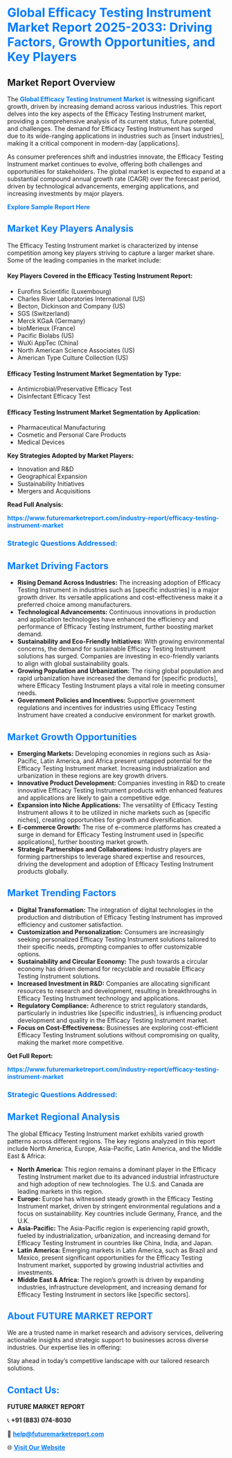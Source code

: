 <h1 style="color: #007BFF;">Global Efficacy Testing Instrument Market Report 2025-2033: Driving Factors, Growth Opportunities, and Key Players</h1>

<section id="overview">
<h2>Market Report Overview</h2>
<p>The <a href="https://www.futuremarketreport.com/industry-report/efficacy-testing-instrument-market" style="color: #007BFF; text-decoration: none;"><strong>Global Efficacy Testing Instrument Market</strong></a> is witnessing significant growth, driven by increasing demand across various industries. This report delves into the key aspects of the Efficacy Testing Instrument market, providing a comprehensive analysis of its current status, future potential, and challenges. The demand for Efficacy Testing Instrument has surged due to its wide-ranging applications in industries such as [insert industries], making it a critical component in modern-day [applications].</p>
<p>As consumer preferences shift and industries innovate, the Efficacy Testing Instrument market continues to evolve, offering both challenges and opportunities for stakeholders. The global market is expected to expand at a substantial compound annual growth rate (CAGR) over the forecast period, driven by technological advancements, emerging applications, and increasing investments by major players.</p>
</section>

<section id="overview">
<p><a href="https://www.futuremarketreport.com/request-sample/reportId=86423" style="color: #007BFF; text-decoration: none;"><strong>Explore Sample Report Here</strong></a></p>
</section>

<section id="key-players">
<h2 style="color: #007BFF;">Market Key Players Analysis</h2>
<p>The Efficacy Testing Instrument market is characterized by intense competition among key players striving to capture a larger market share. Some of the leading companies in the market include:</p>
<h4>Key Players Covered in the Efficacy Testing Instrument Report:</h4>
<ul><li>Eurofins Scientific (Luxembourg)</li><li>Charles River Laboratories International (US)</li><li>Becton, Dickinson and Company (US)</li><li>SGS (Switzerland)</li><li>Merck KGaA (Germany)</li><li>bioMerieux (France)</li><li>Pacific Biolabs (US)</li><li>WuXi AppTec (China)</li><li>North American Science Associates (US)</li><li>American Type Culture Collection (US)</li></ul>
<h4>Efficacy Testing Instrument Market Segmentation by Type:</h4>
<ul><li>Antimicrobial/Preservative Efficacy Test</li><li>Disinfectant Efficacy Test</li></ul>

<h4>Efficacy Testing Instrument Market Segmentation by Application:</h4>
<ul><li>Pharmaceutical Manufacturing</li><li>Cosmetic and Personal Care Products</li><li>Medical Devices</li></ul>
<p><strong>Key Strategies Adopted by Market Players:</strong></p>
<ul>
<li>Innovation and R&D</li>
<li>Geographical Expansion</li>
<li>Sustainability Initiatives</li>
<li>Mergers and Acquisitions</li>
</ul>
</section>

<section>
<p><strong>Read Full Analysis: </strong></p><a href="https://www.futuremarketreport.com/industry-report/efficacy-testing-instrument-market" style="color: #007BFF; text-decoration: none;"><strong>https://www.futuremarketreport.com/industry-report/efficacy-testing-instrument-market</strong></a>
<h3 style="color: #007BFF;">Strategic Questions Addressed:</h3>
</section>

<section id="driving-factors">
<h2 style="color: #007BFF;">Market Driving Factors</h2>
<ul>
<li><strong>Rising Demand Across Industries:</strong> The increasing adoption of Efficacy Testing Instrument in industries such as [specific industries] is a major growth driver. Its versatile applications and cost-effectiveness make it a preferred choice among manufacturers.</li>
<li><strong>Technological Advancements:</strong> Continuous innovations in production and application technologies have enhanced the efficiency and performance of Efficacy Testing Instrument, further boosting market demand.</li>
<li><strong>Sustainability and Eco-Friendly Initiatives:</strong> With growing environmental concerns, the demand for sustainable Efficacy Testing Instrument solutions has surged. Companies are investing in eco-friendly variants to align with global sustainability goals.</li>
<li><strong>Growing Population and Urbanization:</strong> The rising global population and rapid urbanization have increased the demand for [specific products], where Efficacy Testing Instrument plays a vital role in meeting consumer needs.</li>
<li><strong>Government Policies and Incentives:</strong> Supportive government regulations and incentives for industries using Efficacy Testing Instrument have created a conducive environment for market growth.</li>
</ul>
</section>

<section id="growth-opportunities">
<h2 style="color: #007BFF;">Market Growth Opportunities</h2>
<ul>
<li><strong>Emerging Markets:</strong> Developing economies in regions such as Asia-Pacific, Latin America, and Africa present untapped potential for the Efficacy Testing Instrument market. Increasing industrialization and urbanization in these regions are key growth drivers.</li>
<li><strong>Innovative Product Development:</strong> Companies investing in R&D to create innovative Efficacy Testing Instrument products with enhanced features and applications are likely to gain a competitive edge.</li>
<li><strong>Expansion into Niche Applications:</strong> The versatility of Efficacy Testing Instrument allows it to be utilized in niche markets such as [specific niches], creating opportunities for growth and diversification.</li>
<li><strong>E-commerce Growth:</strong> The rise of e-commerce platforms has created a surge in demand for Efficacy Testing Instrument used in [specific applications], further boosting market growth.</li>
<li><strong>Strategic Partnerships and Collaborations:</strong> Industry players are forming partnerships to leverage shared expertise and resources, driving the development and adoption of Efficacy Testing Instrument products globally.</li>
</ul>
</section>

<section id="trending-factors">
<h2 style="color: #007BFF;">Market Trending Factors</h2>
<ul>
<li><strong>Digital Transformation:</strong> The integration of digital technologies in the production and distribution of Efficacy Testing Instrument has improved efficiency and customer satisfaction.</li>
<li><strong>Customization and Personalization:</strong> Consumers are increasingly seeking personalized Efficacy Testing Instrument solutions tailored to their specific needs, prompting companies to offer customizable options.</li>
<li><strong>Sustainability and Circular Economy:</strong> The push towards a circular economy has driven demand for recyclable and reusable Efficacy Testing Instrument solutions.</li>
<li><strong>Increased Investment in R&D:</strong> Companies are allocating significant resources to research and development, resulting in breakthroughs in Efficacy Testing Instrument technology and applications.</li>
<li><strong>Regulatory Compliance:</strong> Adherence to strict regulatory standards, particularly in industries like [specific industries], is influencing product development and quality in the Efficacy Testing Instrument market.</li>
<li><strong>Focus on Cost-Effectiveness:</strong> Businesses are exploring cost-efficient Efficacy Testing Instrument solutions without compromising on quality, making the market more competitive.</li>
</ul>
</section>

<section>
<p><strong>Get Full Report: </strong></p><a href="https://www.futuremarketreport.com/industry-report/efficacy-testing-instrument-market" style="color: #007BFF; text-decoration: none;"><strong>https://www.futuremarketreport.com/industry-report/efficacy-testing-instrument-market</strong></a>
<h3 style="color: #007BFF;">Strategic Questions Addressed:</h3>
</section>


<section id="regional-analysis">
<h2 style="color: #007BFF;">Market Regional Analysis</h2>
<p>The global Efficacy Testing Instrument market exhibits varied growth patterns across different regions. The key regions analyzed in this report include North America, Europe, Asia-Pacific, Latin America, and the Middle East & Africa:</p>
<ul>
<li><strong>North America:</strong> This region remains a dominant player in the Efficacy Testing Instrument market due to its advanced industrial infrastructure and high adoption of new technologies. The U.S. and Canada are leading markets in this region.</li>
<li><strong>Europe:</strong> Europe has witnessed steady growth in the Efficacy Testing Instrument market, driven by stringent environmental regulations and a focus on sustainability. Key countries include Germany, France, and the U.K.</li>
<li><strong>Asia-Pacific:</strong> The Asia-Pacific region is experiencing rapid growth, fueled by industrialization, urbanization, and increasing demand for Efficacy Testing Instrument in countries like China, India, and Japan.</li>
<li><strong>Latin America:</strong> Emerging markets in Latin America, such as Brazil and Mexico, present significant opportunities for the Efficacy Testing Instrument market, supported by growing industrial activities and investments.</li>
<li><strong>Middle East & Africa:</strong> The region’s growth is driven by expanding industries, infrastructure development, and increasing demand for Efficacy Testing Instrument in sectors like [specific sectors].</li>
</ul>
</section>

<footer>
<h2 style="color: #007BFF;">About FUTURE MARKET REPORT</h2>
<p>We are a trusted name in market research and advisory services, delivering actionable insights and strategic support to businesses across diverse industries. Our expertise lies in offering:</p>

<p>Stay ahead in today’s competitive landscape with our tailored research solutions.</p>

<h2 style="color: #007BFF;">Contact Us:</h2>
<p><strong>FUTURE MARKET REPORT</strong></p>
<p>📞 <strong>+91 (883) 074-8030</strong></p>
<p>📧 <strong><a href="mailto:help@futuremarketreport.com" style="color: #007BFF;">help@futuremarketreport.com</a></strong></p>
<p>🌐 <strong><a href="https://www.futuremarketreport.com/" style="color: #007BFF;">Visit Our Website</a></strong></p>
</footer>